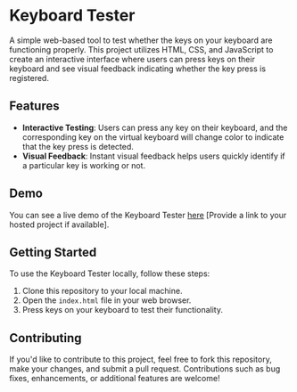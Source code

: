 # Keyboard Tester

A simple web-based tool to test whether the keys on your keyboard are functioning properly. This project utilizes HTML, CSS, and JavaScript to create an interactive interface where users can press keys on their keyboard and see visual feedback indicating whether the key press is registered.

## Features

- **Interactive Testing**: Users can press any key on their keyboard, and the corresponding key on the virtual keyboard will change color to indicate that the key press is detected.
- **Visual Feedback**: Instant visual feedback helps users quickly identify if a particular key is working or not.


## Demo

You can see a live demo of the Keyboard Tester [here](#) [Provide a link to your hosted project if available].

## Getting Started

To use the Keyboard Tester locally, follow these steps:

1. Clone this repository to your local machine.
2. Open the `index.html` file in your web browser.
3. Press keys on your keyboard to test their functionality.

## Contributing

If you'd like to contribute to this project, feel free to fork this repository, make your changes, and submit a pull request. Contributions such as bug fixes, enhancements, or additional features are welcome!

